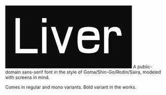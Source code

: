 ![Liver](img/liver.svg)
A public-domain sans-serif font in the style of Goma/Shin-Go/Rodin/Saira, modeled with screens in mind.

Comes in regular and mono variants. Bold variant in the works.
